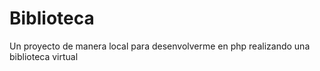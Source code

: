 # Biblioteca
Un proyecto de manera local para desenvolverme en php realizando una biblioteca virtual
